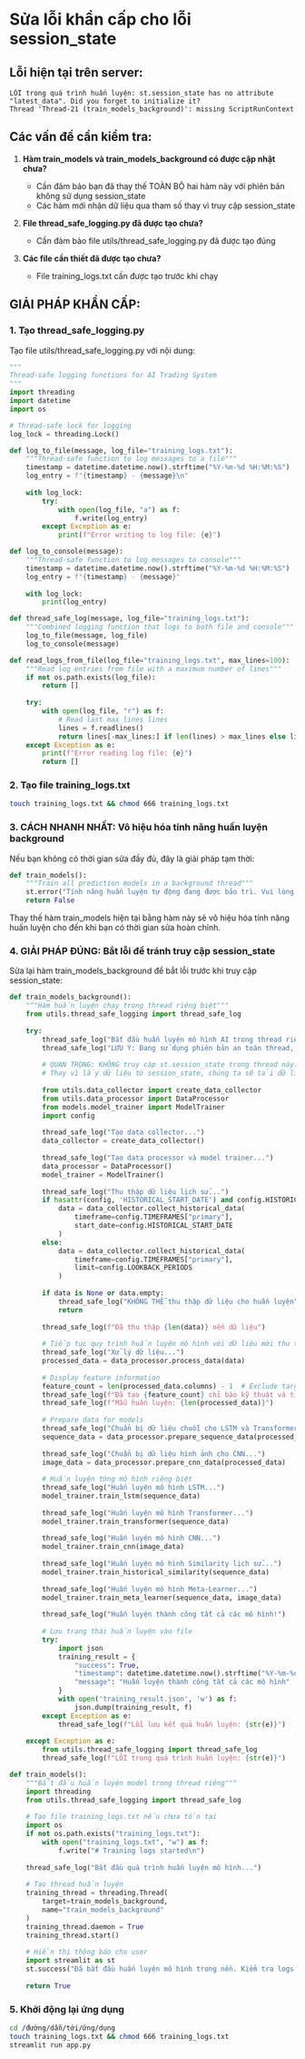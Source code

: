 # Sửa lỗi khẩn cấp cho lỗi session_state

## Lỗi hiện tại trên server:
```
LỖI trong quá trình huấn luyện: st.session_state has no attribute "latest_data". Did you forget to initialize it?
Thread 'Thread-21 (train_models_background)': missing ScriptRunContext
```

## Các vấn đề cần kiểm tra:

1. **Hàm train_models và train_models_background có được cập nhật chưa?**
   - Cần đảm bảo bạn đã thay thế TOÀN BỘ hai hàm này với phiên bản không sử dụng session_state
   - Các hàm mới nhận dữ liệu qua tham số thay vì truy cập session_state

2. **File thread_safe_logging.py đã được tạo chưa?**
   - Cần đảm bảo file utils/thread_safe_logging.py đã được tạo đúng

3. **Các file cần thiết đã được tạo chưa?**
   - File training_logs.txt cần được tạo trước khi chạy

## GIẢI PHÁP KHẨN CẤP:

### 1. Tạo thread_safe_logging.py
Tạo file utils/thread_safe_logging.py với nội dung:

```python
"""
Thread-safe logging functions for AI Trading System
"""
import threading
import datetime
import os

# Thread-safe lock for logging
log_lock = threading.Lock()

def log_to_file(message, log_file="training_logs.txt"):
    """Thread-safe function to log messages to a file"""
    timestamp = datetime.datetime.now().strftime("%Y-%m-%d %H:%M:%S")
    log_entry = f"{timestamp} - {message}\n"
    
    with log_lock:
        try:
            with open(log_file, "a") as f:
                f.write(log_entry)
        except Exception as e:
            print(f"Error writing to log file: {e}")

def log_to_console(message):
    """Thread-safe function to log messages to console"""
    timestamp = datetime.datetime.now().strftime("%Y-%m-%d %H:%M:%S")
    log_entry = f"{timestamp} - {message}"
    
    with log_lock:
        print(log_entry)

def thread_safe_log(message, log_file="training_logs.txt"):
    """Combined logging function that logs to both file and console"""
    log_to_file(message, log_file)
    log_to_console(message)

def read_logs_from_file(log_file="training_logs.txt", max_lines=100):
    """Read log entries from file with a maximum number of lines"""
    if not os.path.exists(log_file):
        return []
        
    try:
        with open(log_file, "r") as f:
            # Read last max_lines lines
            lines = f.readlines()
            return lines[-max_lines:] if len(lines) > max_lines else lines
    except Exception as e:
        print(f"Error reading log file: {e}")
        return []
```

### 2. Tạo file training_logs.txt
```bash
touch training_logs.txt && chmod 666 training_logs.txt
```

### 3. CÁCH NHANH NHẤT: Vô hiệu hóa tính năng huấn luyện background

Nếu bạn không có thời gian sửa đầy đủ, đây là giải pháp tạm thời:

```python
def train_models():
    """Train all prediction models in a background thread"""
    st.error("Tính năng huấn luyện tự động đang được bảo trì. Vui lòng thử lại sau.")
    return False
```

Thay thế hàm train_models hiện tại bằng hàm này sẽ vô hiệu hóa tính năng huấn luyện cho đến khi bạn có thời gian sửa hoàn chỉnh.

### 4. GIẢI PHÁP ĐÚNG: Bắt lỗi để tránh truy cập session_state

Sửa lại hàm train_models_background để bắt lỗi trước khi truy cập session_state:

```python
def train_models_background():
    """Hàm huấn luyện chạy trong thread riêng biệt"""
    from utils.thread_safe_logging import thread_safe_log
    
    try:
        thread_safe_log("Bắt đầu huấn luyện mô hình AI trong thread riêng...")
        thread_safe_log("LƯU Ý: Đang sử dụng phiên bản an toàn thread, tránh truy cập session_state")
        
        # QUAN TRỌNG: KHÔNG truy cập st.session_state trong thread này!
        # Thay vì lấy dữ liệu từ session_state, chúng ta sẽ tải dữ liệu mới
        
        from utils.data_collector import create_data_collector
        from utils.data_processor import DataProcessor
        from models.model_trainer import ModelTrainer
        import config
        
        thread_safe_log("Tạo data collector...")
        data_collector = create_data_collector()
        
        thread_safe_log("Tạo data processor và model trainer...")
        data_processor = DataProcessor()
        model_trainer = ModelTrainer()
        
        thread_safe_log("Thu thập dữ liệu lịch sử...")
        if hasattr(config, 'HISTORICAL_START_DATE') and config.HISTORICAL_START_DATE:
            data = data_collector.collect_historical_data(
                timeframe=config.TIMEFRAMES["primary"],
                start_date=config.HISTORICAL_START_DATE
            )
        else:
            data = data_collector.collect_historical_data(
                timeframe=config.TIMEFRAMES["primary"],
                limit=config.LOOKBACK_PERIODS
            )
        
        if data is None or data.empty:
            thread_safe_log("KHÔNG THỂ thu thập dữ liệu cho huấn luyện")
            return
            
        thread_safe_log(f"Đã thu thập {len(data)} nến dữ liệu")
        
        # Tiếp tục quy trình huấn luyện mô hình với dữ liệu mới thu thập
        thread_safe_log("Xử lý dữ liệu...")
        processed_data = data_processor.process_data(data)
        
        # Display feature information
        feature_count = len(processed_data.columns) - 1  # Exclude target column
        thread_safe_log(f"Đã tạo {feature_count} chỉ báo kỹ thuật và tính năng")
        thread_safe_log(f"Mẫu huấn luyện: {len(processed_data)}")
        
        # Prepare data for models
        thread_safe_log("Chuẩn bị dữ liệu chuỗi cho LSTM và Transformer...")
        sequence_data = data_processor.prepare_sequence_data(processed_data)
        
        thread_safe_log("Chuẩn bị dữ liệu hình ảnh cho CNN...")
        image_data = data_processor.prepare_cnn_data(processed_data)
        
        # Huấn luyện từng mô hình riêng biệt
        thread_safe_log("Huấn luyện mô hình LSTM...")
        model_trainer.train_lstm(sequence_data)
        
        thread_safe_log("Huấn luyện mô hình Transformer...")
        model_trainer.train_transformer(sequence_data)
        
        thread_safe_log("Huấn luyện mô hình CNN...")
        model_trainer.train_cnn(image_data)
        
        thread_safe_log("Huấn luyện mô hình Similarity lịch sử...")
        model_trainer.train_historical_similarity(sequence_data)
        
        thread_safe_log("Huấn luyện mô hình Meta-Learner...")
        model_trainer.train_meta_learner(sequence_data, image_data)
        
        thread_safe_log("Huấn luyện thành công tất cả các mô hình!")
        
        # Lưu trạng thái huấn luyện vào file
        try:
            import json
            training_result = {
                "success": True,
                "timestamp": datetime.datetime.now().strftime("%Y-%m-%d %H:%M:%S"),
                "message": "Huấn luyện thành công tất cả các mô hình"
            }
            with open('training_result.json', 'w') as f:
                json.dump(training_result, f)
        except Exception as e:
            thread_safe_log(f"Lỗi lưu kết quả huấn luyện: {str(e)}")
                
    except Exception as e:
        from utils.thread_safe_logging import thread_safe_log
        thread_safe_log(f"LỖI trong quá trình huấn luyện: {str(e)}")

def train_models():
    """Bắt đầu huấn luyện model trong thread riêng"""
    import threading
    from utils.thread_safe_logging import thread_safe_log
    
    # Tạo file training_logs.txt nếu chưa tồn tại
    import os
    if not os.path.exists("training_logs.txt"):
        with open("training_logs.txt", "w") as f:
            f.write("# Training logs started\n")
    
    thread_safe_log("Bắt đầu quá trình huấn luyện mô hình...")
    
    # Tạo thread huấn luyện
    training_thread = threading.Thread(
        target=train_models_background,
        name="train_models_background"
    )
    training_thread.daemon = True
    training_thread.start()
    
    # Hiển thị thông báo cho user
    import streamlit as st
    st.success("Đã bắt đầu huấn luyện mô hình trong nền. Kiểm tra logs để theo dõi tiến trình.")
    
    return True
```

### 5. Khởi động lại ứng dụng
```bash
cd /đường/dẫn/tới/ứng/dụng
touch training_logs.txt && chmod 666 training_logs.txt
streamlit run app.py
```